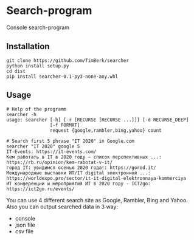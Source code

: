 # Search-program

Console search-program

## Installation

```console
git clone https://github.com/TimBerk/searcher
python install setup.py
cd dist
pip install searcher-0.1-py3-none-any.whl
```

## Usage

```console
# Help of the programm
searcher -h
usage: searcher [-h] [-r [RECURSE [RECURSE ...]]] [-d RECURSE_DEEP]
                [-f FORMAT]
                request {google,rambler,bing,yahoo} count

# Search first 5 phrase "IT 2020" in Google.com
searcher "IT 2020" google 5
IT-Events: https://it-events.com/
Кем работать в IT в 2020 году — список перспективных ...: https://rb.ru/opinion/kem-rabotat-v-it/
город IT: увидимся осенью 2020 года!: https://gorod.it/
Международные выставки ИТ/IT digital электронной ...: https://worldexpo.pro/sector/it-it-digital-elektronnaya-kommerciya
ИТ конференции и мероприятия ИТ в 2020 году - ICT2go: https://ict2go.ru/events/
```

You can use 4 different search site as Google, Rambler, Bing and Yahoo.  
Also  you can output searched data in 3 way:
- console
- json file
- csv file
